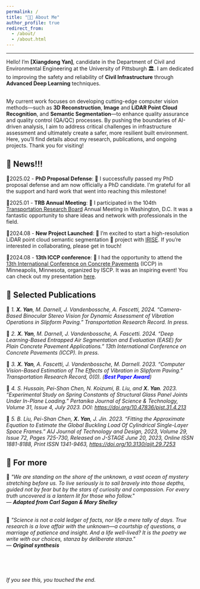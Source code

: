 ```yaml
---
permalink: /
title: "🧑‍💻 About Me"
author_profile: true
redirect_from: 
  - /about/
  - /about.html
---
```


------
Hello! I’m **[Xiangdong Yan]**, candidate in the Department of Civil and Environmental Engineering at the University of Pittsburgh 🏛. I am dedicated to improving the safety and reliability of **Civil Infrastructure** through **Advanced Deep Learning** techniques. <br><br>

My current work focuses on developing cutting-edge computer vision methods—such as **3D Reconstruction**, **Image** and **LiDAR Point Cloud Recognition**, and **Semantic Segmentation**—to enhance quality assurance and quality control (QA/QC) processes. By pushing the boundaries of AI-driven analysis, I aim to address critical challenges in infrastructure assessment and ultimately create a safer, more resilient built environment. Here, you’ll find details about my research, publications, and ongoing projects. Thank you for visiting!



📰 News!!!
------

🔹2025.02 - **PhD Proposal Defense**: 🌟 I successfully passed my PhD proposal defense and am now officially a PhD candidate. I’m grateful for all the support and hard work that went into reaching this milestone!

🔹2025.01 - **TRB Annual Meeting**: 🤝 I participated in the 104th [Transportation Research Board](https://trb-annual-meeting.nationalacademies.org/) Annual Meeting in Washington, D.C. It was a fantastic opportunity to share ideas and network with professionals in the field.

🔹2024.08 - **New Project Launched**: 🚀 I’m excited to start a high-resolution LiDAR point cloud semantic segmentation 📡 project with [IRISE](https://www.engineering.pitt.edu/subsites/consortiums/irise/research/active-projects/). If you’re interested in collaborating, please get in touch!

🔹2024.08 - **13th ICCP conference**: 🤝 I had the opportunity to attend the [13th International Conference on Concrete Pavements](https://13thiccp.concretepavements.org/) (ICCP) in Minneapolis, Minnesota, organized by ISCP. It was an inspiring event! You can check out my presentation [here](https://13thiccp.concretepavements.org/workshops/deep-learning-based-entrapped-air-segmentation-and-evaluation-ease-for-plain-concrete-pavement-applications/).



📑 Selected Publications
------
🔸 *1.	**X. Yan**, M. Darnell, J. Vandenbossche, A. Fascetti, 2024. “Camera-Based Binocular Stereo Vision for Dynamic Assessment of Vibration Operations in Slipform Paving.” Transportation Research Record. In press.*

🔸 *2.	**X. Yan**, M. Darnell, J. Vandenbossche, A. Fascetti. 2024. “Deep Learning-Based Entrapped Air Segmentation and Evaluation (EASE) for Plain Concrete Pavement Applications.” 13th International Conference on Concrete Pavements (ICCP). In press.*

🔸 *3.	**X. Yan**, A. Fascetti, J. Vandenbossche, M. Darnell. 2023. “Computer Vision-Based Estimation of The Effects of Vibration in Slipform Paving.” Transportation Research Record, 0(0). (<span style="color:blue">**Best Paper Award**</span>)*

🔸 *4.	S. Hussain, Pei-Shan Chen, N. Koizumi, B. Liu, and **X. Yan**. 2023. “Experimental Study on Spring Constants of Structural Glass Panel Joints Under In-Plane Loading.” Pertanika Journal of Science & Technology, Volume 31, Issue 4, July 2023. DOI: https://doi.org/10.47836/pjst.31.4.213*

🔸 *5.	B. Liu, Pei-Shan Chen, **X. Yan**, J. Jin. 2023. “Fitting the Approximate Equation to Estimate the Global Buckling Load Of Cylindrical Single-Layer Space Frames.” AIJ Journal of Technology and Design, 2023, Volume 29, Issue 72, Pages 725-730, Released on J-STAGE June 20, 2023, Online ISSN 1881-8188, Print ISSN 1341-9463, https://doi.org/10.3130/aijt.29.7253*



🌿 **For more**
------
🔹 *"We are standing on the shore of the unknown, a vast ocean of mystery stretching before us. To live seriously is to sail bravely into those depths, guided not by fear but by the stars of curiosity and compassion. For every truth uncovered is a lantern lit for those who follow."*  
*— **Adapted from Carl Sagan & Mary Shelley*** <br><br>


🔹 *"Science is not a cold ledger of facts, nor life a mere tally of days. True research is a love affair with the unknown—a courtship of questions, a marriage of patience and insight. And a life well-lived? It is the poetry we write with our choices, stanza by deliberate stanza."*  
*— **Original synthesis***

&nbsp;

&nbsp;

*If you see this, you touched the end.*

